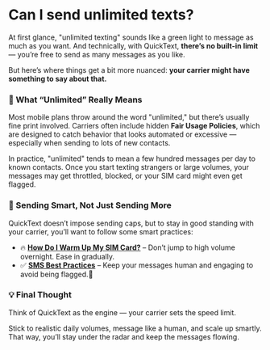 # Can I send unlimited texts?

At first glance, "unlimited texting" sounds like a green light to message as much as you want. And technically, with QuickText, **there’s no built-in limit** — you’re free to send as many messages as you like.

But here’s where things get a bit more nuanced: **your carrier might have something to say about that.**

### 📵 What “Unlimited” Really Means

Most mobile plans throw around the word "unlimited," but there’s usually fine print involved. Carriers often include hidden **Fair Usage Policies**, which are designed to catch behavior that looks automated or excessive — especially when sending to lots of new contacts.

In practice, "unlimited" tends to mean a few hundred messages per day to known contacts. Once you start texting strangers or large volumes, your messages may get throttled, blocked, or your SIM card might even get flagged.

### 🧠 Sending Smart, Not Just Sending More

QuickText doesn’t impose sending caps, but to stay in good standing with your carrier, you’ll want to follow some smart practices:

* 🔥 [**How Do I Warm Up My SIM Card?**](how-do-i-warm-up-my-sim-card.md) – Don’t jump to high volume overnight. Ease in gradually.
* ✅ [**SMS Best Practices**](guides/sms-best-practices-for-deliverability.md) – Keep your messages human and engaging to avoid being flagged.📲

### 💡 Final Thought

Think of QuickText as the engine — your carrier sets the speed limit.

Stick to realistic daily volumes, message like a human, and scale up smartly. That way, you’ll stay under the radar and keep the messages flowing.
